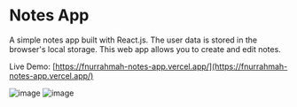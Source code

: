# Notes App

A simple notes app built with React.js. The user data is stored in the browser's local storage. This web app allows you to create and edit notes.

Live Demo: [https://fnurrahmah-notes-app.vercel.app/](https://fnurrahmah-notes-app.vercel.app/)

![image](https://github.com/fnurrahmah125/personal_project/assets/54012198/ccee312c-e72d-44b5-94db-3563f9961692)
![image](https://github.com/fnurrahmah125/personal_project/assets/54012198/8f89c302-2f7a-45ec-977d-8fcd3c958a38)

